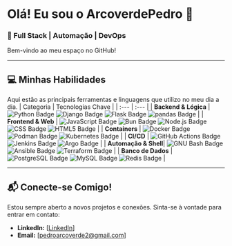 # Olá! Eu sou o ArcoverdePedro 👋

### 🚀 Full Stack | Automação | DevOps

Bem-vindo ao meu espaço no GitHub!

---

## 💻 Minhas Habilidades

Aqui estão as principais ferramentas e linguagens que utilizo no meu dia a dia.
| Categoria | Tecnologias Chave |
| :--- | :--- |
| **Backend & Lógica** | ![Python Badge](https://img.shields.io/badge/Python-3776AB?logo=python&logoColor=fff&style=for-the-badge) ![Django Badge](https://img.shields.io/badge/Django-092E20?logo=django&logoColor=fff&style=for-the-badge) ![Flask Badge](https://img.shields.io/badge/Flask-3BABC3?logo=flask&logoColor=fff&style=for-the-badge) ![pandas Badge](https://img.shields.io/badge/pandas-150458?logo=pandas&logoColor=fff&style=for-the-badge) |
| **Frontend & Web** | ![JavaScript Badge](https://img.shields.io/badge/JavaScript-F7DF1E?logo=javascript&logoColor=000&style=for-the-badge) ![Bun Badge](https://img.shields.io/badge/Bun-000?logo=bun&logoColor=fff&style=for-the-badge) ![Node.js Badge](https://img.shields.io/badge/Node.js-5FA04E?logo=nodedotjs&logoColor=fff&style=for-the-badge) ![CSS Badge](https://img.shields.io/badge/CSS-639?logo=css&logoColor=fff&style=for-the-badge) ![HTML5 Badge](https://img.shields.io/badge/HTML5-E34F26?logo=html5&logoColor=fff&style=for-the-badge) |
| **Containers** | ![Docker Badge](https://img.shields.io/badge/Docker-2496ED?logo=docker&logoColor=fff&style=for-the-badge) ![Podman Badge](https://img.shields.io/badge/Podman-892CA0?logo=podman&logoColor=fff&style=for-the-badge) ![Kubernetes Badge](https://img.shields.io/badge/Kubernetes-326CE5?logo=kubernetes&logoColor=fff&style=for-the-badge) |
| **CI/CD** | ![GitHub Actions Badge](https://img.shields.io/badge/GitHub%20Actions-2088FF?logo=githubactions&logoColor=fff&style=for-the-badge) ![Jenkins Badge](https://img.shields.io/badge/Jenkins-D24939?logo=jenkins&logoColor=fff&style=for-the-badge) ![Argo Badge](https://img.shields.io/badge/Argo-EF7B4D?logo=argo&logoColor=fff&style=for-the-badge) |
| **Automação & Shell**| ![GNU Bash Badge](https://img.shields.io/badge/GNU%20Bash-4EAA25?logo=gnubash&logoColor=fff&style=for-the-badge) ![Ansible Badge](https://img.shields.io/badge/Ansible-E00?logo=ansible&logoColor=fff&style=for-the-badge) ![Terraform Badge](https://img.shields.io/badge/Terraform-844FBA?logo=terraform&logoColor=fff&style=for-the-badge) |
| **Banco de Dados** | ![PostgreSQL Badge](https://img.shields.io/badge/PostgreSQL-4169E1?logo=postgresql&logoColor=fff&style=for-the-badge) ![MySQL Badge](https://img.shields.io/badge/MySQL-4479A1?logo=mysql&logoColor=fff&style=for-the-badge) ![Redis Badge](https://img.shields.io/badge/Redis-FF4438?logo=redis&logoColor=fff&style=for-the-badge) |

---

## 📬 Conecte-se Comigo!

Estou sempre aberto a novos projetos e conexões. Sinta-se à vontade para entrar em contato:

* **LinkedIn:** [[LinkedIn](https://www.linkedin.com/in/pedro-arcoverde-938b83236/)]
* **Email:** [pedroarcoverde2@gmail.com]
